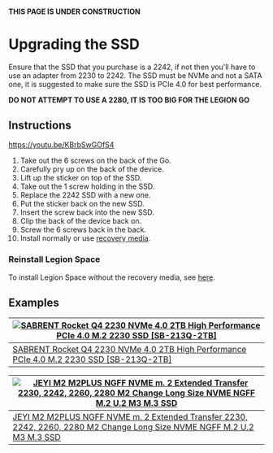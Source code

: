 #### THIS PAGE IS UNDER CONSTRUCTION
# Upgrading the SSD
Ensure that the SSD that you purchase is a 2242, if not then you'll have to use an adapter from 2230 to 2242. The SSD must be NVMe and not a SATA one, it is suggested to make sure the SSD is PCIe 4.0 for best performance.

**DO NOT ATTEMPT TO USE A 2280, IT IS TOO BIG FOR THE LEGION GO**

## Instructions
https://youtu.be/KBrbSwGOfS4
1. Take out the 6 screws on the back of the Go.
2. Carefully pry up on the back of the device.
3. Lift up the sticker on top of the SSD.
4. Take out the 1 screw holding in the SSD.
5. Replace the 2242 SSD with a new one.
6. Put the sticker back on the new SSD.
7. Insert the screw back into the new SSD.
8. Clip the back of the device back on.
9. Screw the 6 screws back in the back.
10. Install normally or use [recovery media](https://pcsupport.lenovo.com/us/en/lenovorecovery).

### Reinstall Legion Space
To install Legion Space without the recovery media, see [here](../SOFTWARE.md).

## Examples
| [![SABRENT Rocket Q4 2230 NVMe 4.0 2TB High Performance PCIe 4.0 M.2 2230 SSD [SB-213Q-2TB]](https://m.media-amazon.com/images/I/7187S21PB5L._AC_SX466_.jpg)](https://www.amazon.com/SABRENT-Rocket-2230-Performance-SB-2130-1TB/dp/B0C5YS3QY4 "SABRENT Rocket Q4 2230 NVMe 4.0 2TB High Performance PCIe 4.0 M.2 2230 SSD [SB-213Q-2TB]") |
|--------------|
| [SABRENT Rocket Q4 2230 NVMe 4.0 2TB High Performance PCIe 4.0 M.2 2230 SSD [SB-213Q-2TB]](https://www.amazon.com/SABRENT-Rocket-2230-Performance-SB-2130-1TB/dp/B0C5YS3QY4) |

| [![JEYI M2 M2PLUS NGFF NVME m. 2 Extended Transfer 2230, 2242, 2260, 2280 M2 Change Long Size NVME NGFF M.2 U.2 M3 M.3 SSD](https://m.media-amazon.com/images/I/61sszL0Kt9L._AC_SX466_.jpg)](https://www.amazon.com/JEYI-M2PLUS-Extended-Transfer-Change/dp/B084VLMQWC "JEYI M2 M2PLUS NGFF NVME m. 2 Extended Transfer 2230, 2242, 2260, 2280 M2 Change Long Size NVME NGFF M.2 U.2 M3 M.3 SSD") |
|--------------|
| [JEYI M2 M2PLUS NGFF NVME m. 2 Extended Transfer 2230, 2242, 2260, 2280 M2 Change Long Size NVME NGFF M.2 U.2 M3 M.3 SSD](https://www.amazon.com/JEYI-M2PLUS-Extended-Transfer-Change/dp/B084VLMQWC) |
